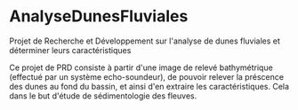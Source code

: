 # AnalyseDunesFluviales
Projet de Recherche et Développement sur l'analyse de dunes fluviales et déterminer leurs caractéristiques

Ce projet de PRD consiste à partir d'une image de relevé bathymétrique (effectué par un système echo-soundeur), de pouvoir relever la préscence des dunes au fond du bassin, et ainsi d'en extraire les caractéristiques.
Cela dans le but d'étude de sédimentologie des fleuves.
